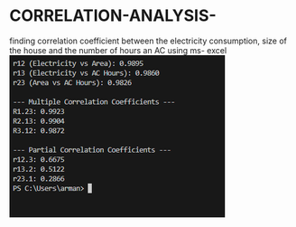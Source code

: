 # CORRELATION-ANALYSIS-
finding correlation coefficient between the electricity consumption, size of the house and the number of hours an AC using ms- excel
![Correlation Analysis Output](output.png)

